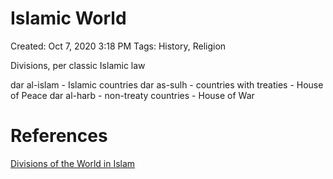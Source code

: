 # Islamic World

Created: Oct 7, 2020 3:18 PM
Tags: History, Religion

Divisions, per classic Islamic law

dar al-islam - Islamic countries
dar as-sulh - countries with treaties - House of Peace
dar al-harb - non-treaty countries - House of War

# References

[Divisions of the World in Islam](https://en.wikipedia.org/wiki/Divisions_of_the_world_in_Islam)